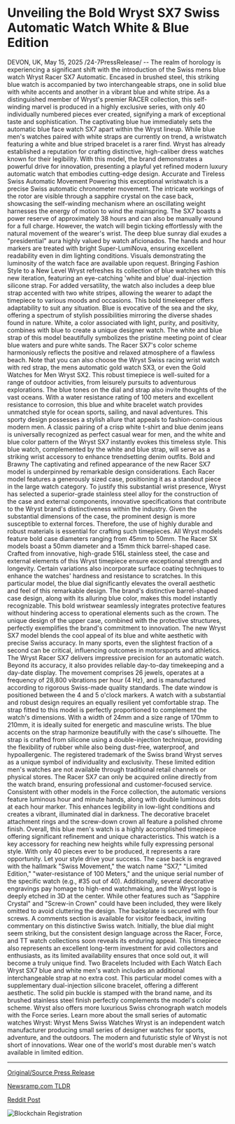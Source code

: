 # Unveiling the Bold Wryst SX7 Swiss Automatic Watch White & Blue Edition

DEVON, UK, May 15, 2025 /24-7PressRelease/ -- The realm of horology is experiencing a significant shift with the introduction of the Swiss mens blue watch Wryst Racer SX7 Automatic.   Encased in brushed steel, this striking blue watch is accompanied by two interchangeable straps, one in solid blue with white accents and another in a vibrant blue and white stripe. As a distinguished member of Wryst's premier RACER collection, this self-winding marvel is produced in a highly exclusive series, with only 40 individually numbered pieces ever created, signifying a mark of exceptional taste and sophistication.  The captivating blue hue immediately sets the automatic blue face watch SX7 apart within the Wryst lineup. While blue men's watches paired with white straps are currently on trend, a wristwatch featuring a white and blue striped bracelet is a rarer find. Wryst has already established a reputation for crafting distinctive, high-caliber dress watches known for their legibility. With this model, the brand demonstrates a powerful drive for innovation, presenting a playful yet refined modern luxury automatic watch that embodies cutting-edge design.  Accurate and Tireless Swiss Automatic Movement  Powering this exceptional wristwatch is a precise Swiss automatic chronometer movement. The intricate workings of the rotor are visible through a sapphire crystal on the case back, showcasing the self-winding mechanism where an oscillating weight harnesses the energy of motion to wind the mainspring. The SX7 boasts a power reserve of approximately 38 hours and can also be manually wound for a full charge. However, the watch will begin ticking effortlessly with the natural movement of the wearer's wrist.  The deep blue sunray dial exudes a "presidential" aura highly valued by watch aficionados. The hands and hour markers are treated with bright Super-LumiNova, ensuring excellent readability even in dim lighting conditions. Visuals demonstrating the luminosity of the watch face are available upon request.  Bringing Fashion Style to a New Level  Wryst refreshes its collection of blue watches with this new iteration, featuring an eye-catching 'white and blue' dual-injection silicone strap. For added versatility, the watch also includes a deep blue strap accented with two white stripes, allowing the wearer to adapt the timepiece to various moods and occasions. This bold timekeeper offers adaptability to suit any situation.  Blue is evocative of the sea and the sky, offering a spectrum of stylish possibilities mirroring the diverse shades found in nature. White, a color associated with light, purity, and positivity, combines with blue to create a unique designer watch. The white and blue strap of this model beautifully symbolizes the pristine meeting point of clear blue waters and pure white sands.  The Racer SX7's color scheme harmoniously reflects the positive and relaxed atmosphere of a flawless beach. Note that you can also choose the Wryst Swiss racing wrist watch with red strap, the mens automatic gold watch SX3, or even the  Gold Watches for Men Wryst SX2.  This robust timepiece is well-suited for a range of outdoor activities, from leisurely pursuits to adventurous explorations. The blue tones on the dial and strap also invite thoughts of the vast oceans. With a water resistance rating of 100 meters and excellent resistance to corrosion, this blue and white bracelet watch provides unmatched style for ocean sports, sailing, and naval adventures.  This sporty design possesses a stylish allure that appeals to fashion-conscious modern men. A classic pairing of a crisp white t-shirt and blue denim jeans is universally recognized as perfect casual wear for men, and the white and blue color pattern of the Wryst SX7 instantly evokes this timeless style. This blue watch, complemented by the white and blue strap, will serve as a striking wrist accessory to enhance trendsetting denim outfits.  Bold and Brawny  The captivating and refined appearance of the new Racer SX7 model is underpinned by remarkable design considerations. Each Racer model features a generously sized case, positioning it as a standout piece in the large watch category. To justify this substantial wrist presence, Wryst has selected a superior-grade stainless steel alloy for the construction of the case and external components, innovative specifications that contribute to the Wryst brand's distinctiveness within the industry.  Given the substantial dimensions of the case, the prominent design is more susceptible to external forces. Therefore, the use of highly durable and robust materials is essential for crafting such timepieces. All Wryst models feature bold case diameters ranging from 45mm to 50mm. The Racer SX models boast a 50mm diameter and a 15mm thick barrel-shaped case.  Crafted from innovative, high-grade 516L stainless steel, the case and external elements of this Wryst timepiece ensure exceptional strength and longevity. Certain variations also incorporate surface coating techniques to enhance the watches' hardness and resistance to scratches. In this particular model, the blue dial significantly elevates the overall aesthetic and feel of this remarkable design.  The brand's distinctive barrel-shaped case design, along with its alluring blue color, makes this model instantly recognizable. This bold wristwear seamlessly integrates protective features without hindering access to operational elements such as the crown. The unique design of the upper case, combined with the protective structures, perfectly exemplifies the brand's commitment to innovation.  The new Wryst SX7 model blends the cool appeal of its blue and white aesthetic with precise Swiss accuracy. In many sports, even the slightest fraction of a second can be critical, influencing outcomes in motorsports and athletics. The Wryst Racer SX7 delivers impressive precision for an automatic watch.  Beyond its accuracy, it also provides reliable day-to-day timekeeping and a day-date display. The movement comprises 26 jewels, operates at a frequency of 28,800 vibrations per hour (4 Hz), and is manufactured according to rigorous Swiss-made quality standards. The date window is positioned between the 4 and 5 o'clock markers.  A watch with a substantial and robust design requires an equally resilient yet comfortable strap. The strap fitted to this model is perfectly proportioned to complement the watch's dimensions. With a width of 24mm and a size range of 170mm to 210mm, it is ideally suited for energetic and masculine wrists. The blue accents on the strap harmonize beautifully with the case's silhouette. The strap is crafted from silicone using a double-injection technique, providing the flexibility of rubber while also being dust-free, waterproof, and hypoallergenic.  The registered trademark of the Swiss brand Wryst serves as a unique symbol of individuality and exclusivity. These limited edition men's watches are not available through traditional retail channels or physical stores. The Racer SX7 can only be acquired online directly from the watch brand, ensuring professional and customer-focused service.  Consistent with other models in the Force collection, the automatic versions feature luminous hour and minute hands, along with double luminous dots at each hour marker. This enhances legibility in low-light conditions and creates a vibrant, illuminated dial in darkness. The decorative bracelet attachment rings and the screw-down crown all feature a polished chrome finish. Overall, this blue men's watch is a highly accomplished timepiece offering significant refinement and unique characteristics. This watch is a key accessory for reaching new heights while fully expressing personal style. With only 40 pieces ever to be produced, it represents a rare opportunity. Let your style drive your success.  The case back is engraved with the hallmark "Swiss Movement," the watch name "SX7," "Limited Edition," "water-resistance of 100 Meters," and the unique serial number of the specific watch (e.g., #35 out of 40). Additionally, several decorative engravings pay homage to high-end watchmaking, and the Wryst logo is deeply etched in 3D at the center. While other features such as "Sapphire Crystal" and "Screw-in Crown" could have been included, they were likely omitted to avoid cluttering the design. The backplate is secured with four screws.  A comments section is available for visitor feedback, inviting commentary on this distinctive Swiss watch. Initially, the blue dial might seem striking, but the consistent design language across the Racer, Force, and TT watch collections soon reveals its enduring appeal. This timepiece also represents an excellent long-term investment for avid collectors and enthusiasts, as its limited availability ensures that once sold out, it will become a truly unique find.  Two Bracelets Included with Each Watch  Each Wryst SX7 blue and white men's watch includes an additional interchangeable strap at no extra cost. This particular model comes with a supplementary dual-injection silicone bracelet, offering a different aesthetic. The solid pin buckle is stamped with the brand name, and its brushed stainless steel finish perfectly complements the model's color scheme. Wryst also offers more luxurious Swiss chronograph watch models with the Force series.  Learn more about the small series of automatic watches Wryst: Wryst Mens Swiss Watches  Wryst is an independent watch manufacturer producing small series of designer watches for sports, adventure, and the outdoors. The modern and futuristic style of Wryst is not short of innovations. Wear one of the world's most durable men's watch available in limited edition. 

---

[Original/Source Press Release](https://www.24-7pressrelease.com/press-release/522812/unveiling-the-bold-wryst-sx7-swiss-automatic-watch-white-blue-edition)
                    

[Newsramp.com TLDR](https://newsramp.com/curated-news/introducing-the-exclusive-swiss-mens-blue-watch-wryst-racer-sx7-automatic/d9535d5f197ef4c338a45098bec605d6) 

 



[Reddit Post](https://www.reddit.com/r/Lifestyle_Culture/comments/1kn284p/introducing_the_exclusive_swiss_mens_blue_watch/) 



![Blockchain Registration](https://cdn.newsramp.app/24-7PressRelease/qrcode/255/15/harpFK_y.webp)